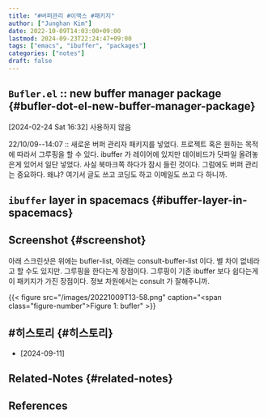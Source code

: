```yaml
---
title: "#버퍼관리 #이맥스 #패키지"
author: ["Junghan Kim"]
date: 2022-10-09T14:03:00+09:00
lastmod: 2024-09-23T22:24:47+09:00
tags: ["emacs", "ibuffer", "packages"]
categories: ["notes"]
draft: false
---
```


## `Bufler.el` :: new buffer manager package {#bufler-dot-el-new-buffer-manager-package}

<span class="timestamp-wrapper"><span class="timestamp">[2024-02-24 Sat 16:32] </span></span> 사용하지 않음

22/10/09--14:07 :: 새로운 버퍼 관리자 패키지를 넣었다. 프로젝트 혹은 원하는 목적에 따라서 그루핑을 할 수 있다. ibuffer 가 레이어에 있지만 데이비드가 닷파일 올려놓은게 있어서 일단 넣었다. 사실 북마크쪽 하다가 잠시 들린 것이다. 그럼에도 버퍼 관리는 중요하다. 왜냐? 여기서 글도 쓰고 코딩도 하고 이메일도 쓰고 다 하니까.


## `ibuffer` layer in spacemacs {#ibuffer-layer-in-spacemacs}


## Screenshot {#screenshot}



아래 스크린샷은 위에는 bufler-list, 아래는 consult-buffer-list 이다. 별 차이 없네라고 할 수도 있지만. 그루핑을 한다는게 장점이다. 그루핑이 기존 ibuffer 보다 쉽다는게 이 패키지가 가진 장점이다. 정보 차원에서는 consult 가 잘해주니까.

{{< figure src="/images/20221009T13-58.png" caption="<span class=\"figure-number\">Figure 1: </span>bufler" >}}


## #히스토리 {#히스토리}

-   [2024-09-11]


## Related-Notes {#related-notes}

## References

<style>.csl-entry{text-indent: -1.5em; margin-left: 1.5em;}</style><div class="csl-bib-body">
</div>
